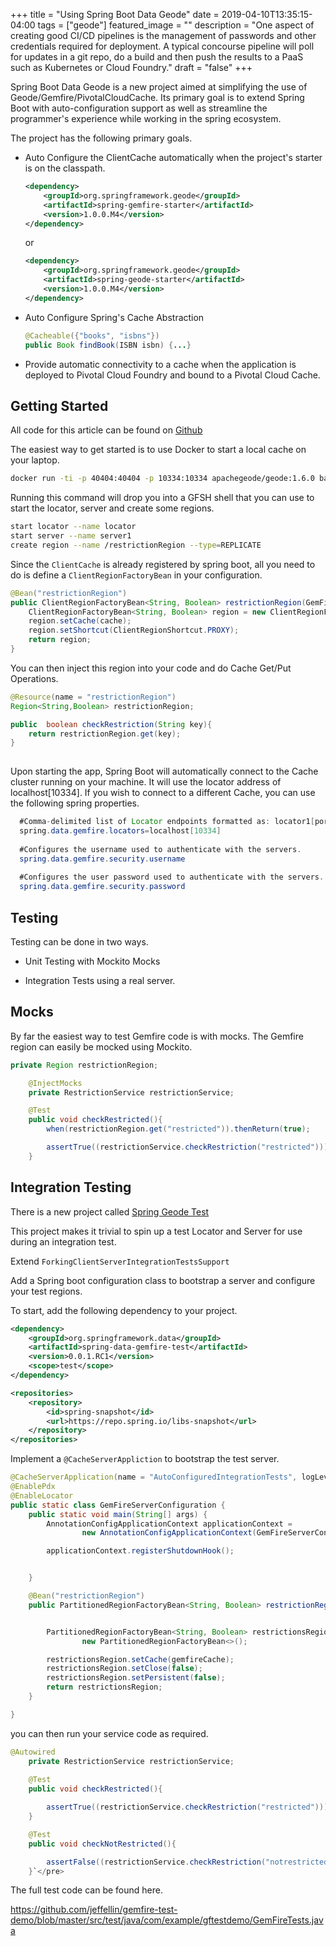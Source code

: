 +++
title =  "Using Spring Boot Data Geode"
date = 2019-04-10T13:35:15-04:00
tags = ["geode"]
featured_image = ""
description = "One aspect of creating good CI/CD pipelines is the management of passwords and other credentials required for deployment. A typical concourse pipeline will poll for updates in a git repo, do a build and then push the results to a PaaS such as Kubernetes or Cloud Foundry."
draft = "false"
+++

Spring Boot Data Geode is a new project aimed at simplifying the use of Geode/Gemfire/PivotalCloudCache. Its primary goal is to extend Spring Boot with auto-configuration support as well as streamline the programmer's experience while working in the spring ecosystem.

The project has the following primary goals.

* Auto Configure the ClientCache automatically when the project's starter is on the classpath.
  


  ```xml
  <dependency>
      <groupId>org.springframework.geode</groupId>
      <artifactId>spring-gemfire-starter</artifactId>
      <version>1.0.0.M4</version>
  </dependency>
  ```
      

    or


  ```xml
  <dependency>
      <groupId>org.springframework.geode</groupId>
      <artifactId>spring-geode-starter</artifactId>
      <version>1.0.0.M4</version>
  </dependency>
  ```    


  
* Auto Configure Spring's Cache Abstraction
  


  ```java
  @Cacheable({"books", "isbns"})
  public Book findBook(ISBN isbn) {...}
  ```    


  
* Provide automatic connectivity to a cache when the application is deployed to Pivotal Cloud Foundry and bound to a Pivotal Cloud Cache.
  

## Getting Started

All code for this article can be found on [Github](https://github.com/jeffellin/gemfire-test-demo)

The easiest way to get started is to use Docker to start a local cache on your laptop.


```bash
docker run -ti -p 40404:40404 -p 10334:10334 apachegeode/geode:1.6.0 bash
```    


Running this command will drop you into a GFSH shell that you can use to start the locator, server and create some regions.


```bash
start locator --name locator
start server --name server1
create region --name /restrictionRegion --type=REPLICATE
```    


Since the `ClientCache` is already registered by spring boot, all you need to do is define a `ClientRegionFactoryBean` in your configuration.


```java
@Bean("restrictionRegion")
public ClientRegionFactoryBean<String, Boolean> restrictionRegion(GemFireCache cache) {
    ClientRegionFactoryBean<String, Boolean> region = new ClientRegionFactoryBean<>();
    region.setCache(cache);
    region.setShortcut(ClientRegionShortcut.PROXY);
    return region;
}
```
    
You can then inject this region into your code and do Cache Get/Put Operations.


```java
@Resource(name = "restrictionRegion")
Region<String,Boolean> restrictionRegion;

public  boolean checkRestriction(String key){
    return restrictionRegion.get(key);
}
    
```

Upon starting the app, Spring Boot will automatically connect to the Cache cluster running on your machine. It will use the locator address of localhost[10334]. If you wish to connect to a different Cache, you can use the following spring properties.


```java
  #Comma-delimited list of Locator endpoints formatted as: locator1[port1],...,locatorN[portN]
  spring.data.gemfire.locators=localhost[10334]
  
  #Configures the username used to authenticate with the servers.
  spring.data.gemfire.security.username
  
  #Configures the user password used to authenticate with the servers.
  spring.data.gemfire.security.password
```   


## Testing


Testing can be done in two ways.


* Unit Testing with Mockito Mocks
  
  
* Integration Tests using a real server.
  


## Mocks

By far the easiest way to test Gemfire code is with mocks. The Gemfire region can easily be mocked using Mockito.


```java
private Region restrictionRegion;

    @InjectMocks
    private RestrictionService restrictionService;

    @Test
    public void checkRestricted(){
        when(restrictionRegion.get("restricted")).thenReturn(true);

        assertTrue((restrictionService.checkRestriction("restricted")));
    }
```


## Integration Testing


There is a new project called [Spring Geode Test](https://github.com/spring-projects/spring-test-data-geode)



This project makes it trivial to spin up a test Locator and Server for use during an integration test.

Extend `ForkingClientServerIntegrationTestsSupport`
  
  
Add a Spring boot configuration class to bootstrap a server and configure your test regions.
  
 To start, add the following dependency to your project.


```xml
<dependency>
    <groupId>org.springframework.data</groupId>
    <artifactId>spring-data-gemfire-test</artifactId>
    <version>0.0.1.RC1</version>
    <scope>test</scope>
</dependency>

<repositories>
    <repository>
        <id>spring-snapshot</id>
        <url>https://repo.spring.io/libs-snapshot</url>
    </repository>
</repositories>
```    

Implement a `@CacheServerAppliction` to bootstrap the test server.


```java
@CacheServerApplication(name = "AutoConfiguredIntegrationTests", logLevel = GEMFIRE_LOG_LEVEL)
@EnablePdx
@EnableLocator
public static class GemFireServerConfiguration {
    public static void main(String[] args) {
        AnnotationConfigApplicationContext applicationContext =
                new AnnotationConfigApplicationContext(GemFireServerConfiguration.class);

        applicationContext.registerShutdownHook();


    }

    @Bean("restrictionRegion")
    public PartitionedRegionFactoryBean<String, Boolean> restrictionRegion(GemFireCache gemfireCache) {


        PartitionedRegionFactoryBean<String, Boolean> restrictionsRegion =
                new PartitionedRegionFactoryBean<>();

        restrictionsRegion.setCache(gemfireCache);
        restrictionsRegion.setClose(false);
        restrictionsRegion.setPersistent(false);
        return restrictionsRegion;
    }

}
```    

you can then run your service code as required.


```java
@Autowired
    private RestrictionService restrictionService;
 
    @Test
    public void checkRestricted(){

        assertTrue((restrictionService.checkRestriction("restricted")));
    }

    @Test
    public void checkNotRestricted(){

        assertFalse((restrictionService.checkRestriction("notrestricted")));
    }`</pre>
```

  The full test code can be found here.


  https://github.com/jeffellin/gemfire-test-demo/blob/master/src/test/java/com/example/gftestdemo/GemFireTests.java